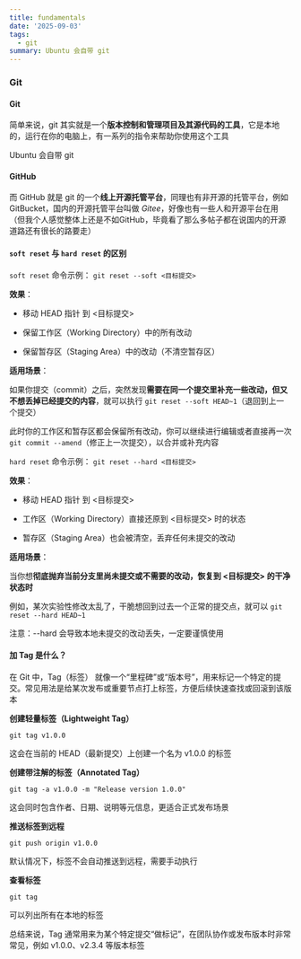```yaml
---
title: fundamentals
date: '2025-09-03'
tags:
  - git
summary: Ubuntu 会自带 git
---
```

### Git
#### Git
简单来说，git 其实就是一个**版本控制和管理项目及其源代码的工具**，它是本地的，运行在你的电脑上，有一系列的指令来帮助你使用这个工具

Ubuntu 会自带 git

#### GitHub
而 GitHub 就是 git 的一个**线上开源托管平台**，同理也有非开源的托管平台，例如 GitBucket，国内的开源托管平台叫做 *Gitee*，好像也有一些人和开源平台在用（但我个人感觉整体上还是不如GitHub，毕竟看了那么多帖子都在说国内的开源道路还有很长的路要走）

#### `soft reset` 与 `hard reset` 的区别
`soft reset`
命令示例： `git reset --soft <目标提交>`

**效果**：

* 移动 HEAD 指针 到 <目标提交>

* 保留工作区（Working Directory）中的所有改动

* 保留暂存区（Staging Area）中的改动（不清空暂存区）

**适用场景**：

如果你提交（commit）之后，突然发现**需要在同一个提交里补充一些改动，但又不想丢掉已经提交的内容**，就可以执行 `git reset --soft HEAD~1`（退回到上一个提交）

此时你的工作区和暂存区都会保留所有改动，你可以继续进行编辑或者直接再一次 `git commit --amend`（修正上一次提交），以合并或补充内容

`hard reset`
命令示例： `git reset --hard <目标提交>`

**效果**：

* 移动 HEAD 指针 到 <目标提交>

* 工作区（Working Directory）直接还原到 <目标提交> 时的状态

* 暂存区（Staging Area）也会被清空，丢弃任何未提交的改动

**适用场景**：

当你想**彻底抛弃当前分支里尚未提交或不需要的改动，恢复到 <目标提交> 的干净状态时**

例如，某次实验性修改太乱了，干脆想回到过去一个正常的提交点，就可以 `git reset --hard HEAD~1`

注意：--hard 会导致本地未提交的改动丢失，一定要谨慎使用

#### 加 Tag 是什么？
在 Git 中，Tag（标签） 就像一个“里程碑”或“版本号”，用来标记一个特定的提交。常见用法是给某次发布或重要节点打上标签，方便后续快速查找或回滚到该版本

**创建轻量标签（Lightweight Tag）**

    git tag v1.0.0

这会在当前的 HEAD（最新提交）上创建一个名为 v1.0.0 的标签

**创建带注解的标签（Annotated Tag）**

    git tag -a v1.0.0 -m "Release version 1.0.0"

这会同时包含作者、日期、说明等元信息，更适合正式发布场景

**推送标签到远程**

    git push origin v1.0.0

默认情况下，标签不会自动推送到远程，需要手动执行

**查看标签**

    git tag

可以列出所有在本地的标签

总结来说，Tag 通常用来为某个特定提交“做标记”，在团队协作或发布版本时非常常见，例如 v1.0.0、v2.3.4 等版本标签
